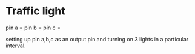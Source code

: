 # Traffic light

pin a =
pin b =
pin c = 

setting up pin a,b,c as an output pin and turning on 3 lights in a particular interval.
